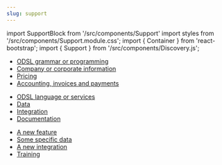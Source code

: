 ```yaml
---
slug: support
---
```

import SupportBlock from '/src/components/Support'
import styles from '/src/components/Support.module.css';
import { Container } from 'react-bootstrap';
import { Support } from '/src/components/Discovery.js';

<Container className={styles.datablock}>
    <SupportBlock header="Questions" title="I have a question about" img="/img/home/questions.png">
    <ul>
        <li><a href="https://stackoverflow.com/questions/tagged/odsl" target="_blank" rel="noopener noreferrer">ODSL grammar or programming</a></li>
        <li><a href="mailto:info@opendatadsl.com" target="_blank" rel="noopener noreferrer">Company or corporate information</a></li>
        <li><a href="mailto:info@opendatadsl.com" target="_blank" rel="noopener noreferrer">Pricing</a></li>
        <li><a href="mailto:info@opendatadsl.com" target="_blank" rel="noopener noreferrer">Accounting, invoices and payments</a></li>
    </ul>
    </SupportBlock>
    <SupportBlock header="Issues" title="I have found an issue" img="/img/home/issues.png">
    <ul>
        <li><a href="https://stackoverflow.com/questions/tagged/odsl" target="_blank" rel="noopener noreferrer">ODSL language or services</a></li>
        <li><a href="mailto:info@opendatadsl.com" target="_blank" rel="noopener noreferrer">Data</a></li>
        <li><a href="mailto:info@opendatadsl.com" target="_blank" rel="noopener noreferrer">Integration</a></li>
        <li><a href="mailto:info@opendatadsl.com" target="_blank" rel="noopener noreferrer">Documentation</a></li>
    </ul>
    </SupportBlock>
    <SupportBlock header="Enhancements" title="I would like" img="/img/home/enhancements.png">
    <ul>
        <li><a href="https://stackoverflow.com/questions/tagged/odsl" target="_blank" rel="noopener noreferrer">A new feature</a></li>
        <li><a href="mailto:info@opendatadsl.com" target="_blank" rel="noopener noreferrer">Some specific data</a></li>
        <li><a href="mailto:info@opendatadsl.com" target="_blank" rel="noopener noreferrer">A new integration</a></li>
        <li><a href="mailto:info@opendatadsl.com" target="_blank" rel="noopener noreferrer">Training</a></li>
    </ul>
    </SupportBlock>
</Container>
